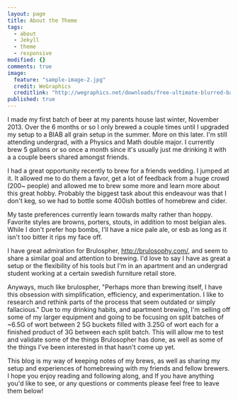 ```yaml
---
layout: page
title: About the Theme
tags: 
  - about
  - Jekyll
  - theme
  - responsive
modified: {}
comments: true
image: 
  feature: "sample-image-2.jpg"
  credit: WeGraphics
  creditlink: "http://wegraphics.net/downloads/free-ultimate-blurred-background-pack/"
published: true
---
```


I made my first batch of beer at my parents house last winter, November 2013. Over the 6 months or so I only brewed a couple times until I upgraded my setup to a BIAB all grain setup in the summer. More on this later. I'm still attending undergrad, with a Physics and Math double major. I currently brew 5 gallons or so once a month since it's usually just me drinking it with a a couple beers shared amongst friends.

I had a great opportunity recently to brew for a friends wedding. I jumped at it. It allowed me to do them a favor, get a lot of feedback from a huge crowd (200~ people) and allowed me to brew some more and learn more about this great hobby. Probably the biggest task about this endeavour was that I don't keg, so we had to bottle some 400ish bottles of homebrew and cider.

My taste preferences currently learn towards malty rather than hoppy. Favorite styles are browns, porters, stouts, in addition to most belgian ales. While I don't prefer hop bombs, I'll have a nice pale ale, or esb as long as it isn't too bitter it rips my face off.

I have great admiration for Brulospher, http://brulosophy.com/, and seem to share a similar goal and attention to brewing. I'd love to say I have as great a setup or the flexibility of his tools but I'm in an apartment and an undergrad student working at a certain swedish furniture retail store.

Anyways, much like brulospher, "Perhaps more than brewing itself, I have this obsession with simplification, efficiency, and experimentation. I like to research and rethink parts of the process that seem outdated or simply fallacious."  Due to my drinking habits, and apartment brewing, I'm selling off some of my larger equipment and going to be focusing on split batches of ~6.5G of wort between 2 5G buckets filled with 3.25G of wort each for a finished product of 3G between each split batch. This will allow me to test and validate some of the things Brulosopher has done, as well as some of the things I've been interested in that hasn't come up yet.

This blog is my way of keeping notes of my brews, as well as sharing my setup and experiences of homebrewing with my friends and fellow brewers. I hope you enjoy reading and following along, and If you have anything you'd like to see, or any questions or comments please feel free to leave them below!
